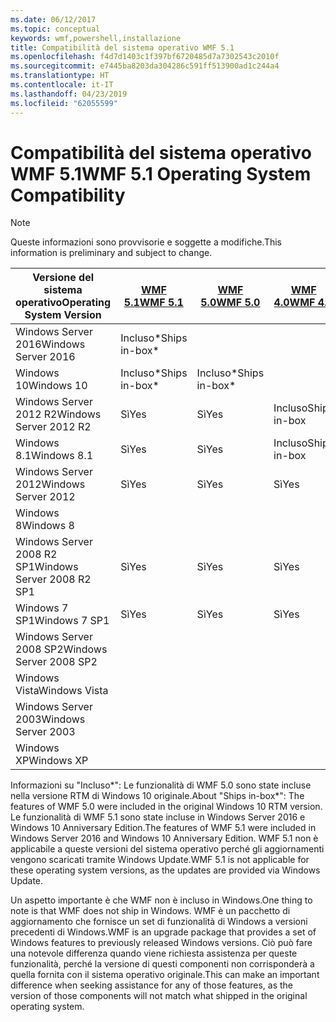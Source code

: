 ```yaml
---
ms.date: 06/12/2017
ms.topic: conceptual
keywords: wmf,powershell,installazione
title: Compatibilità del sistema operativo WMF 5.1
ms.openlocfilehash: f4d7d1403c1f397bf6720485d7a7302543c2010f
ms.sourcegitcommit: e7445ba8203da304286c591ff513900ad1c244a4
ms.translationtype: HT
ms.contentlocale: it-IT
ms.lasthandoff: 04/23/2019
ms.locfileid: "62055599"
---
```

# <a name="wmf-51-operating-system-compatibility"></a><span data-ttu-id="238d8-103">Compatibilità del sistema operativo WMF 5.1</span><span class="sxs-lookup"><span data-stu-id="238d8-103">WMF 5.1 Operating System Compatibility</span></span>

> [!NOTE]
> <span data-ttu-id="238d8-104">Queste informazioni sono provvisorie e soggette a modifiche.</span><span class="sxs-lookup"><span data-stu-id="238d8-104">This information is preliminary and subject to change.</span></span>

| <span data-ttu-id="238d8-105">Versione del sistema operativo</span><span class="sxs-lookup"><span data-stu-id="238d8-105">Operating System Version</span></span> | [<span data-ttu-id="238d8-106">WMF 5.1</span><span class="sxs-lookup"><span data-stu-id="238d8-106">WMF 5.1</span></span>](https://aka.ms/wmf51download) | [<span data-ttu-id="238d8-107">WMF 5.0</span><span class="sxs-lookup"><span data-stu-id="238d8-107">WMF 5.0</span></span>](https://aka.ms/wmf5download) | [<span data-ttu-id="238d8-108">WMF 4.0</span><span class="sxs-lookup"><span data-stu-id="238d8-108">WMF 4.0</span></span>](https://aka.ms/wmf4download) |  [<span data-ttu-id="238d8-109">WMF 3.0</span><span class="sxs-lookup"><span data-stu-id="238d8-109">WMF 3.0</span></span>](https://aka.ms/wmf3download) | [<span data-ttu-id="238d8-110">WMF 2.0</span><span class="sxs-lookup"><span data-stu-id="238d8-110">WMF 2.0</span></span>](https://aka.ms/wmf2download) |
| ------------------------ | ----------- | ----------- | ----------- | ------------ |  ------------- |
| <span data-ttu-id="238d8-111">Windows Server 2016</span><span class="sxs-lookup"><span data-stu-id="238d8-111">Windows Server 2016</span></span> | <span data-ttu-id="238d8-112">Incluso\*</span><span class="sxs-lookup"><span data-stu-id="238d8-112">Ships in-box\*</span></span> |  |  |  |  |
| <span data-ttu-id="238d8-113">Windows 10</span><span class="sxs-lookup"><span data-stu-id="238d8-113">Windows 10</span></span> | <span data-ttu-id="238d8-114">Incluso\*</span><span class="sxs-lookup"><span data-stu-id="238d8-114">Ships in-box\*</span></span> | <span data-ttu-id="238d8-115">Incluso\*</span><span class="sxs-lookup"><span data-stu-id="238d8-115">Ships in-box\*</span></span>  | | | |
| <span data-ttu-id="238d8-116">Windows Server 2012 R2</span><span class="sxs-lookup"><span data-stu-id="238d8-116">Windows Server 2012 R2</span></span>| <span data-ttu-id="238d8-117">Sì</span><span class="sxs-lookup"><span data-stu-id="238d8-117">Yes</span></span> | <span data-ttu-id="238d8-118">Sì</span><span class="sxs-lookup"><span data-stu-id="238d8-118">Yes</span></span> | <span data-ttu-id="238d8-119">Incluso</span><span class="sxs-lookup"><span data-stu-id="238d8-119">Ships in-box</span></span> |  |  |
| <span data-ttu-id="238d8-120">Windows 8.1</span><span class="sxs-lookup"><span data-stu-id="238d8-120">Windows 8.1</span></span> | <span data-ttu-id="238d8-121">Sì</span><span class="sxs-lookup"><span data-stu-id="238d8-121">Yes</span></span> | <span data-ttu-id="238d8-122">Sì</span><span class="sxs-lookup"><span data-stu-id="238d8-122">Yes</span></span> |  <span data-ttu-id="238d8-123">Incluso</span><span class="sxs-lookup"><span data-stu-id="238d8-123">Ships in-box</span></span> |  |  |
| <span data-ttu-id="238d8-124">Windows Server 2012</span><span class="sxs-lookup"><span data-stu-id="238d8-124">Windows Server 2012</span></span> | <span data-ttu-id="238d8-125">Sì</span><span class="sxs-lookup"><span data-stu-id="238d8-125">Yes</span></span> | <span data-ttu-id="238d8-126">Sì</span><span class="sxs-lookup"><span data-stu-id="238d8-126">Yes</span></span> | <span data-ttu-id="238d8-127">Sì</span><span class="sxs-lookup"><span data-stu-id="238d8-127">Yes</span></span> |  <span data-ttu-id="238d8-128">Incluso</span><span class="sxs-lookup"><span data-stu-id="238d8-128">Ships in-box</span></span> | |
| <span data-ttu-id="238d8-129">Windows 8</span><span class="sxs-lookup"><span data-stu-id="238d8-129">Windows 8</span></span> |  |  |  | <span data-ttu-id="238d8-130">Incluso</span><span class="sxs-lookup"><span data-stu-id="238d8-130">Ships in-box</span></span> | |
| <span data-ttu-id="238d8-131">Windows Server 2008 R2 SP1</span><span class="sxs-lookup"><span data-stu-id="238d8-131">Windows Server 2008 R2 SP1</span></span> | <span data-ttu-id="238d8-132">Sì</span><span class="sxs-lookup"><span data-stu-id="238d8-132">Yes</span></span> | <span data-ttu-id="238d8-133">Sì</span><span class="sxs-lookup"><span data-stu-id="238d8-133">Yes</span></span> | <span data-ttu-id="238d8-134">Sì</span><span class="sxs-lookup"><span data-stu-id="238d8-134">Yes</span></span> |  <span data-ttu-id="238d8-135">Sì</span><span class="sxs-lookup"><span data-stu-id="238d8-135">Yes</span></span>| <span data-ttu-id="238d8-136">Incluso</span><span class="sxs-lookup"><span data-stu-id="238d8-136">Ships in-box</span></span> |
| <span data-ttu-id="238d8-137">Windows 7 SP1</span><span class="sxs-lookup"><span data-stu-id="238d8-137">Windows 7 SP1</span></span>  | <span data-ttu-id="238d8-138">Sì</span><span class="sxs-lookup"><span data-stu-id="238d8-138">Yes</span></span> | <span data-ttu-id="238d8-139">Sì</span><span class="sxs-lookup"><span data-stu-id="238d8-139">Yes</span></span> | <span data-ttu-id="238d8-140">Sì</span><span class="sxs-lookup"><span data-stu-id="238d8-140">Yes</span></span> | <span data-ttu-id="238d8-141">Sì</span><span class="sxs-lookup"><span data-stu-id="238d8-141">Yes</span></span> | <span data-ttu-id="238d8-142">Incluso</span><span class="sxs-lookup"><span data-stu-id="238d8-142">Ships in-box</span></span> |
| <span data-ttu-id="238d8-143">Windows Server 2008 SP2</span><span class="sxs-lookup"><span data-stu-id="238d8-143">Windows Server 2008 SP2</span></span> | | | | <span data-ttu-id="238d8-144">Sì</span><span class="sxs-lookup"><span data-stu-id="238d8-144">Yes</span></span> | <span data-ttu-id="238d8-145">Sì</span><span class="sxs-lookup"><span data-stu-id="238d8-145">Yes</span></span> |
| <span data-ttu-id="238d8-146">Windows Vista</span><span class="sxs-lookup"><span data-stu-id="238d8-146">Windows Vista</span></span> | | | | | <span data-ttu-id="238d8-147">Sì</span><span class="sxs-lookup"><span data-stu-id="238d8-147">Yes</span></span> |
| <span data-ttu-id="238d8-148">Windows Server 2003</span><span class="sxs-lookup"><span data-stu-id="238d8-148">Windows Server 2003</span></span>| | | |  | <span data-ttu-id="238d8-149">Sì</span><span class="sxs-lookup"><span data-stu-id="238d8-149">Yes</span></span> |
| <span data-ttu-id="238d8-150">Windows XP</span><span class="sxs-lookup"><span data-stu-id="238d8-150">Windows XP</span></span> | | | |  | <span data-ttu-id="238d8-151">Sì</span><span class="sxs-lookup"><span data-stu-id="238d8-151">Yes</span></span> |

<span data-ttu-id="238d8-152">Informazioni su "Incluso\*": Le funzionalità di WMF 5.0 sono state incluse nella versione RTM di Windows 10 originale.</span><span class="sxs-lookup"><span data-stu-id="238d8-152">About "Ships in-box\*": The features of WMF 5.0 were included in the original Windows 10 RTM version.</span></span>
<span data-ttu-id="238d8-153">Le funzionalità di WMF 5.1 sono state incluse in Windows Server 2016 e Windows 10 Anniversary Edition.</span><span class="sxs-lookup"><span data-stu-id="238d8-153">The features of WMF 5.1 were included in Windows Server 2016 and Windows 10 Anniversary Edition.</span></span>
<span data-ttu-id="238d8-154">WMF 5.1 non è applicabile a queste versioni del sistema operativo perché gli aggiornamenti vengono scaricati tramite Windows Update.</span><span class="sxs-lookup"><span data-stu-id="238d8-154">WMF 5.1 is not applicable for these operating system versions, as the updates are provided via Windows Update.</span></span>

<span data-ttu-id="238d8-155">Un aspetto importante è che WMF non è incluso in Windows.</span><span class="sxs-lookup"><span data-stu-id="238d8-155">One thing to note is that WMF does not ship in Windows.</span></span>
<span data-ttu-id="238d8-156">WMF è un pacchetto di aggiornamento che fornisce un set di funzionalità di Windows a versioni precedenti di Windows.</span><span class="sxs-lookup"><span data-stu-id="238d8-156">WMF is an upgrade package that provides a set of Windows features to previously released Windows versions.</span></span>
<span data-ttu-id="238d8-157">Ciò può fare una notevole differenza quando viene richiesta assistenza per queste funzionalità, perché la versione di questi componenti non corrisponderà a quella fornita con il sistema operativo originale.</span><span class="sxs-lookup"><span data-stu-id="238d8-157">This can make an important difference when seeking assistance for any of those features, as the version of those components will not match what shipped in the original operating system.</span></span>
